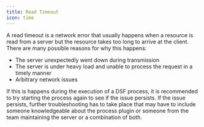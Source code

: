 ```yaml
---
title: Read Timeout
icon: time
---
```


A read timeout is a network error that usually happens when a resource is read from a server but the resource takes too long to arrive at the client.
There are many possible reasons for why this happens:
- The server unexpectedly went down during transmission
- The server is under heavy load and unable to process the request in a timely manner
- Arbitrary network issues

If this is happens during the execution of a DSF process, it is recommended to try starting the process again to see if the issue persists. If the issue persists, further troubleshooting has to take place that may have to include someone knowledgeable about the process plugin or someone from the team maintaining the server or a combination of both.
